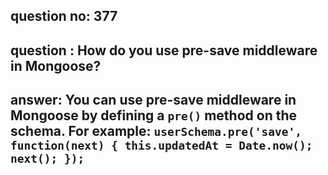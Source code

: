 
      
## question no: 377

## question : How do you use pre-save middleware in Mongoose?

## answer: You can use pre-save middleware in Mongoose by defining a `pre()` method on the schema. For example: `userSchema.pre('save', function(next) { this.updatedAt = Date.now(); next(); });`
      